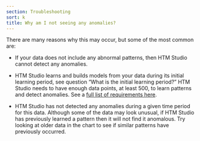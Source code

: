 ```yaml
---
section: Troubleshooting
sort: k
title: Why am I not seeing any anomalies?
---
```


There are many reasons why this may occur, but some of the most common are:

* If your data does not include any abnormal patterns, then HTM Studio cannot
  detect any anomalies.

* HTM Studio learns and builds models from your data during its initial learning
  period, see question “What is the initial learning period?” HTM Studio needs
  to have enough data points, at least 500, to learn patterns and detect
  anomalies. See a [full list of requirements here](/machine-intelligence-technology/htm-studio/#start).

* HTM Studio has not detected any anomalies during a given time period for this
  data. Although some of the data may look unusual, if HTM Studio has previously
  learned a pattern then it will not find it anomalous. Try looking at older
  data in the chart to see if similar patterns have previously occurred.
